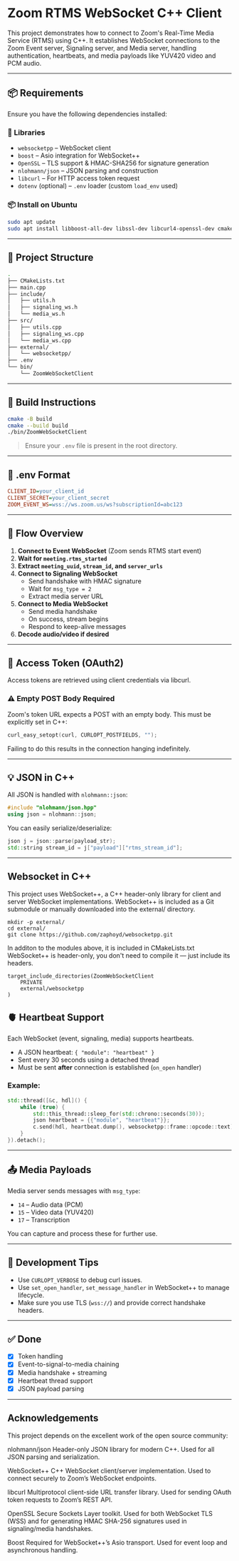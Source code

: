
# Zoom RTMS WebSocket C++ Client

This project demonstrates how to connect to Zoom's Real-Time Media Service (RTMS) using C++. It establishes WebSocket connections to the Zoom Event server, Signaling server, and Media server, handling authentication, heartbeats, and media payloads like YUV420 video and PCM audio.

---

## 📦 Requirements

Ensure you have the following dependencies installed:

### 🧰 Libraries

- `websocketpp` – WebSocket client
- `boost` – Asio integration for WebSocket++
- `OpenSSL` – TLS support & HMAC-SHA256 for signature generation
- `nlohmann/json` – JSON parsing and construction
- `libcurl` – For HTTP access token request
- `dotenv` (optional) – `.env` loader (custom `load_env` used)


### 📦 Install on Ubuntu

```bash
sudo apt update
sudo apt install libboost-all-dev libssl-dev libcurl4-openssl-dev cmake build-essential
```

---

## 📁 Project Structure

```bash
.
├── CMakeLists.txt
├── main.cpp
├── include/
│   ├── utils.h
│   ├── signaling_ws.h
│   └── media_ws.h
├── src/
│   ├── utils.cpp
│   ├── signaling_ws.cpp
│   └── media_ws.cpp
├── external/
│   └── websocketpp/
├── .env
└── bin/
    └── ZoomWebSocketClient
```

---

## 🔨 Build Instructions

```bash
cmake -B build
cmake --build build
./bin/ZoomWebSocketClient
```

> Ensure your `.env` file is present in the root directory.

---

## 📄 .env Format

```ini
CLIENT_ID=your_client_id
CLIENT_SECRET=your_client_secret
ZOOM_EVENT_WS=wss://ws.zoom.us/ws?subscriptionId=abc123
```

---

## 🧬 Flow Overview

1. **Connect to Event WebSocket** (Zoom sends RTMS start event)
2. **Wait for `meeting.rtms_started`**
3. **Extract `meeting_uuid`, `stream_id`, and `server_urls`**
4. **Connect to Signaling WebSocket**
   - Send handshake with HMAC signature
   - Wait for `msg_type = 2`
   - Extract media server URL
5. **Connect to Media WebSocket**
   - Send media handshake
   - On success, stream begins
   - Respond to keep-alive messages
6. **Decode audio/video if desired**

---

## 🔐 Access Token (OAuth2)

Access tokens are retrieved using client credentials via libcurl.

### ⚠️ Empty POST Body Required

Zoom's token URL expects a POST with an empty body. This must be explicitly set in C++:

```cpp
curl_easy_setopt(curl, CURLOPT_POSTFIELDS, "");
```

Failing to do this results in the connection hanging indefinitely.

---

## 💡 JSON in C++

All JSON is handled with `nlohmann::json`:

```cpp
#include "nlohmann/json.hpp"
using json = nlohmann::json;
```

You can easily serialize/deserialize:

```cpp
json j = json::parse(payload_str);
std::string stream_id = j["payload"]["rtms_stream_id"];
```

---

## Websocket in  C++

This project uses WebSocket++, a C++ header-only library for client and server WebSocket implementations.
WebSocket++ is included as a Git submodule or manually downloaded into the external/ directory.

```
mkdir -p external/
cd external/
git clone https://github.com/zaphoyd/websocketpp.git
```

In additon to the modules above, it is included in CMakeLists.txt
WebSocket++ is header-only, you don't need to compile it — just include its headers.

```
target_include_directories(ZoomWebSocketClient
    PRIVATE
    external/websocketpp
)
```

## 🫀 Heartbeat Support

Each WebSocket (event, signaling, media) supports heartbeats.

- A JSON heartbeat: `{ "module": "heartbeat" }`
- Sent every 30 seconds using a detached thread
- Must be sent **after** connection is established (`on_open` handler)

### Example:

```cpp
std::thread([&c, hdl]() {
    while (true) {
        std::this_thread::sleep_for(std::chrono::seconds(30));
        json heartbeat = {{"module", "heartbeat"}};
        c.send(hdl, heartbeat.dump(), websocketpp::frame::opcode::text);
    }
}).detach();
```

---

## 📤 Media Payloads

Media server sends messages with `msg_type`:

- `14` – Audio data (PCM)
- `15` – Video data (YUV420)
- `17` – Transcription

You can capture and process these for further use.

---

## 🧪 Development Tips

- Use `CURLOPT_VERBOSE` to debug curl issues.
- Use `set_open_handler`, `set_message_handler` in WebSocket++ to manage lifecycle.
- Make sure you use TLS (`wss://`) and provide correct handshake headers.

---



## ✅ Done

- [x] Token handling
- [x] Event-to-signal-to-media chaining
- [x] Media handshake + streaming
- [x] Heartbeat thread support
- [x] JSON payload parsing

---

## Acknowledgements

This project depends on the excellent work of the open source community:

nlohmann/json
Header-only JSON library for modern C++.
Used for all JSON parsing and serialization.

WebSocket++
C++ WebSocket client/server implementation.
Used to connect securely to Zoom’s WebSocket endpoints.

libcurl
Multiprotocol client-side URL transfer library.
Used for sending OAuth token requests to Zoom’s REST API.

OpenSSL
Secure Sockets Layer toolkit.
Used for both WebSocket TLS (WSS) and for generating HMAC SHA-256 signatures used in signaling/media handshakes.

Boost
Required for WebSocket++’s Asio transport.
Used for event loop and asynchronous handling.